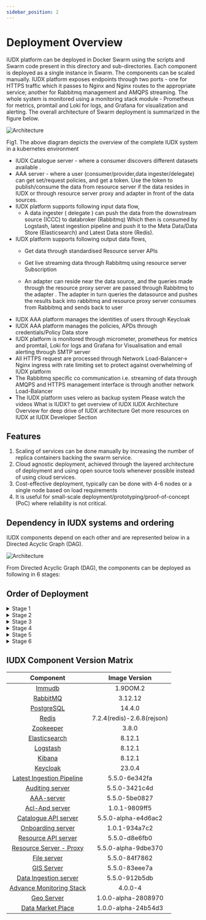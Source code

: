 ```yaml
---
sidebar_position: 2
---
```


# Deployment Overview

IUDX platform can be deployed in Docker Swarm using the scripts and Swarm code present in this directory and sub-directories. Each component is deployed as a single instance in Swarm. The components can be scaled manually. IUDX platform exposes endpoints through two ports - one for HTTPS traffic which it passes to Nginx and Nginx routes to the appropriate service; another for Rabbitmq management and AMQPS streaming. The whole system is monitored using a monitoring stack module - Prometheus for metrics, promtail and Loki for logs, and Grafana for visualization and alerting. The overall architecture of Swarm deployment is summarized in the figure below.

<div class="img_background">
<div style={{textAlign: 'center'}}>

![Architecture](../../../resources/auth/Overview-Deloyment-IUDX-Swarm.png)<br/>
</div></div>
    Fig1. The above diagram depicts the overview of the complete IUDX system in a kubernetes environment 


* IUDX Catalogue server - where a consumer discovers different datasets available . 
* AAA server - where a user (consumer/provider,data ingester/delegate) can get set/request policies, and get a token. Use the token to publish/consume the data from resource server if the data resides in IUDX or through resource server proxy and adapter in front of the data sources. 
* IUDX platform supports following input  data flow,
    * A data ingester ( delegate ) can push the data from the downstream source (ICCC) to databroker (Rabbitmq) Which then is consumed by Logstash, latest ingestion pipeline and push it to the Meta Data/Data Store (Elasticsearch) and Latest Data store (Redis).
* IUDX platform supports following output data flows,
    * Get data through standardised Resource server APIs

    * Get live streaming data through Rabbitmq using resource server Subscription
    * An adapter can reside near the data source, and the queries made through the resource proxy server are passed through Rabbitmq to the adapter . The adapter in turn queries the datasource and pushes the results back into rabbitmq and resource proxy server consumes from Rabbitmq and sends back to user
* IUDX AAA platform manages the identities of users through
Keycloak
* IUDX AAA platform manages the policies, APDs through credentials/Policy Data store
* IUDX platform is monitored through micrometer, prometheus for metrics and promtail, Loki for logs and Grafana for Visualisation and email alerting through SMTP server
* All HTTPS request are processed through Network Load-Balancer-> Nginx ingress with rate limiting set to protect against overwhelming of IUDX platform
* The Rabbitmq specific co communication i.e. streaming of data through AMQPS and HTTPS management interface is through another network Load-Balancer
* The IUDX platform uses velero as backup system
Please watch the videos
What is IUDX? to get overview of IUDX
IUDX Architecture Overview for deep drive of IUDX architecture
Get more resources on IUDX at IUDX Developer Section

## Features

1. Scaling of services can be done manually by increasing the number of replica containers backing the swarm service.
2. Cloud agnostic deployment, achieved through the layered architecture of deployment and using open source tools whenever possible instead of using cloud services.
3. Cost-effective deployment, typically can be done with 4-6 nodes or a single node based on load requirements
4. It is useful for small-scale deployment/prototyping/proof-of-concept (PoC) where reliability is not critical.

## Dependency in IUDX systems and ordering

IUDX components depend on each other and are represented below in a Directed Acyclic Graph (DAG).

<div class="img_background">
<div style={{textAlign: 'center'}}>

![Architecture](../../../resources/auth/IUDX-Dependency-Graph.png)<br/>
</div></div>

From Directed Acyclic Graph (DAG), the components can be deployed as following in 6 stages:

## Order of Deployment
   
<details>

<summary>Stage 1</summary>
1. Immudb<br/>
2. Rabbitmq<br/>
3. Postgresql<br/>
4. Redis<br/>
5. Zookeeper<br/>
6. Elasticsearch (Deploy ELK together)<br/>
</details>

<details>
<summary>Stage 2</summary>
    1. Logstash<br/>
    2. Kibana<br/>
    3. Keycloak<br/>
    4. Latest Ingestion Pipeline<br/>
    5. Auditing Server<br/>
</details>

   <details> 
<summary>Stage 3</summary>
    1. AAA Server
   </details>

<details>
<summary>Stage 4</summary>
    1. Catalogue Server
</details>


<details>
<summary>Stage 5</summary>
    1. Resource Server<br/>
    2. Resource Server Proxy<br/>
    3. File Server<br/>
    4. Data Ingestion Server<br/>
</details>

<details>
<summary>Stage 6</summary>
    1. Advance Monitoring Stack
</details>

## IUDX Component Version Matrix



| Component                 | Image Version  |
|:---------------------------:|:----------------:|
| [Immudb](./IUDX%20Component%20Installation/Immudb.md)                    | 1.9DOM.2          |
| [RabbitMQ](./IUDX%20Component%20Installation/RabbitMQ.md)                  | 3.12.12        |
| [PostgreSQL](./IUDX%20Component%20Installation/PostgreSQL.md)                | 14.4.0         |
| [Redis](./IUDX%20Component%20Installation/Redis.md)                     | 7.2.4(redis)-2.6.8(rejson) |
| [Zookeeper](./IUDX%20Component%20Installation/Zookeeper.md)                 | 3.8.0          |
| [Elasticsearch](./IUDX%20Component%20Installation/ELK%20stack.md)             | 8.12.1          |
| [Logstash](./IUDX%20Component%20Installation/ELK%20stack.md)                  | 8.12.1          |
| [Kibana](./IUDX%20Component%20Installation/ELK%20stack.md)                    | 8.12.1          |
| [Keycloak](./IUDX%20Component%20Installation/Keycloak.md)                    | 23.0.4          |
| [Latest Ingestion Pipeline](./IUDX%20Component%20Installation/Latest-Ingestion-Pipeline.md) | 5.5.0-6e342fa  |
| [Auditing server](./IUDX%20Component%20Installation/Auditing%20Server.md)           | 5.5.0-3421c4d  |
| [AAA-server](./IUDX%20Component%20Installation/AAA%20Server.md)                | 5.5.0-5be0827  |
| [Acl-Apd server](./IUDX%20Component%20Installation/ACL-APD.md)           | 1.0.1-9809ff5  |
| [Catalogue API server](./IUDX%20Component%20Installation/Catalogue-Server.md)      | 5.5.0-alpha-e4d6ac2  |
| [Onboarding server](./IUDX%20Component%20Installation/Onboarding%20Server.md)     | 1.0.1-934a7c2  |
| [Resource API server](./IUDX%20Component%20Installation/Resource-Server.md)       | 5.5.0-d8e6fb0  |
| [Resource Server - Proxy](./IUDX%20Component%20Installation/Resource-Server%20Proxy.md) | 5.5.0-alpha-9dbe370  |
| [File server](./IUDX%20Component%20Installation/File%20Server.md)               | 5.5.0-84f7862  |
| [GIS Server](./IUDX%20Component%20Installation/GIS%20Server.md)              | 5.5.0-83eee7a  |
| [Data Ingestion server](./IUDX%20Component%20Installation/Data-%20Ingestion%20Server.md)     | 5.5.0-912b5db  |
| [Advance Monitoring Stack](./IUDX%20Component%20Installation/Advance%20Monitoring%20Stack.md)   | 4.0.0-4  |
| [Geo Server](./IUDX%20Component%20Installation/Geo%20Server.md)   | 1.0.0-alpha-2808970  |
| [Data Market Place](./IUDX%20Component%20Installation/Data%20Market%20Place.md) | 1.0.0-alpha-24b54d3  |



        